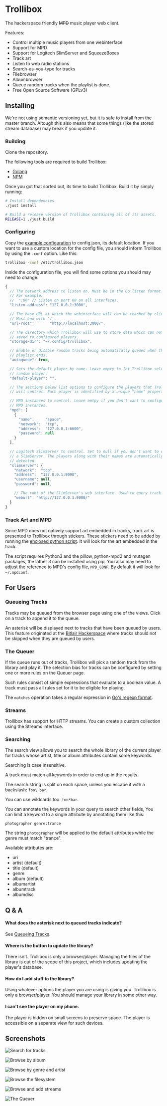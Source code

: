Trollibox
=========

The hackerspace friendly ~~MPD~~ music player web client.

Features:
* Control multiple music players from one webinterface
* Support for MPD
* Support for Logitech SlimServer and SqueezeBoxes
* Track art
* Listen to web radio stations
* Search-as-you-type for tracks
* Filebrowser
* Albumbrowser
* Queue random tracks when the playlist is done.
* Free Open Source Software (GPLv3)

## Installing
We're not using semantic versioning yet, but it is safe to install from the
master branch. Altough this also means that some things (like the stored stream
database) may break if you update it.

### Building
Clone the repository.

The following tools are required to build Trollibox:
* [Golang](https://golang.org/)
* [NPM](https://www.npmjs.com/)

Once you got that sorted out, its time to build Trollibox. Build it by simply running:
```sh
# Install dependencies
./just install

# Build a release version of Trollibox containing all of its assets.
RELEASE=1 ./just build
```

### Configuring
Copy the [example configuration](config.example.json) to config.json, its
default location. If you want to use a custom location for the config file, you
should inform Trollibox by using the `-conf` option. Like this:
```sh
trollibox -conf /etc/trollibox.json
```

Inside the configuration file, you will find some options you should may need
to change:
```js
{
  // The network address to listen on. Must be in the Go listen format.
  // For example:
  //  ":80" // Listen on port 80 on all interfaces.
  "listen-address": "127.0.0.1:3000",

  // The base URL at which the webinterface will can be reached by clients.
  // Must end with '/'.
  "url-root":       "http://localhost:3000/",

  // The directory which Trollibox will use to store data which can not be
  // saved to configured players.
  "storage-dir": "~/.config/trollibox",

  // Enable or disable random tracks being automatically queued when the
  // playlist ends.
  "autoqueue": true,

  // Sets the default player by name. Leave empty to let Trollibox select a
  // random player.
  "default-player": "",

  // The sections below list options to configure the players that Trollibox
  // will control. Each player is identified by a unique "name" property.

  // MPD instances to control. Leave emtpy if you don't want to configure any
  // MPD instances.
  "mpd": [
    {
      "name":     "space",
      "network":  "tcp",
      "address":  "127.0.0.1:6600",
      "password": null
    }
  ],

  // Logitech SlimServer to control. Set to null if you don't want to configure
  // a SlimServer. The players along with their names are automatically
  // detected.
  "slimserver": {
    "network":  "tcp",
    "address":  "127.0.0.1:9090",
    "username": null,
    "password": null,

    // The root of the SlimServer's web interface. Used to query track art.
    "weburl": "http://127.0.0.1:9000/"
  }
}
```

### Track Art and MPD
Since MPD does not natively support art embedded in tracks, track art is
presented to Trollibox through stickers. These stickers need to be added by
running the [enclosed python script](support/mpd-artwork.py). It will look for
the art embedded in the track.

The script requires Python3 and the pillow, python-mpd2 and mutagen packages,
the lather 3 can be installed using pip. You also may need to adjust the
reference to MPD's config file, `MPD_CONF`. By default it will look for
`~/.mpdconf`.


## For Users

### Queueing Tracks
Tracks may be queued from the browser page using one of the views. Click on a
track to append it to the queue.

An asterisk will be displayed next to tracks that have been queued by users.
This feature originated at the [Bitlair Hackerspace](https://bitlair.nl/) where
tracks should not be skipped when they are queued by users.

### The Queuer
If the queue runs out of tracks, Trollibox will pick a random track from the
library and play it. The selection bias for tracks can be configured by setting
one or more rules on the Queuer page.

Such rules consist of simple expressions that evaluate to a boolean value. A
track must pass all rules set for it to be eligible for playing.

The `matches` operation takes a regular expression in
[Go's regexp format](https://golang.org/pkg/regexp/syntax/).

### Streams
Trollibox has support for HTTP streams. You can create a custom collection
using the Streams interface.

### Searching
The search view allows you to search the whole library of the current player
for tracks whose artist, title or album attributes contain some keywords.

Searching is case insensitive.

A track must match all keywords in order to end up in the results.

The search string is split on each space, unless you escape it with a
backslash: `foo\ bar`.

You can use wildcards too: `foo*bar`.

You can annotate the keywords in your query to search other fields,
You can limit a keyword to a single attribute by annotating them like this:
```
photographer genre:trance
```
The string `photographer` will be applied to the default attributes while the
genre must match "trance".

Available attributes are:
* uri
* artist (default)
* title (default)
* genre
* album (default)
* albumartist
* albumtrack
* albumdisc

## Q & A

#### What does the asterisk next to queued tracks indicate?
See [Queueing Tracks](#queueing-tracks).

#### Where is the button to update the library?
There isn't. Trollibox is only a browser/player. Managing the files of the
library is out of the scope of this project, which includes updating the
player's database.

#### How do I add stuff to the library?
Using whatever options the player you are using is giving you. Trollibox is
only a browser/player. You should manage your library in some other way.

#### I can't see the player on my phone.
The player is hidden on small screens to preserve space. The player is
accessible on a separate view for such devices.


## Screenshots
![Search for tracks](screenshots/1-search.png)

![Browse by album](screenshots/2-albums.png)

![Browse by genre and artist](screenshots/3-browse.png)

![Browse the filesystem](screenshots/4-files.png)

![Browse and add streams](screenshots/5-streams.png)

![The Queuer](screenshots/6-queuer.png)

